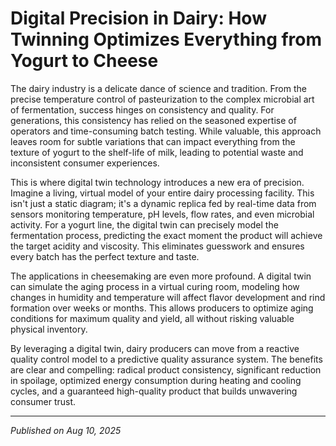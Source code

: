 # Digital Precision in Dairy: How Twinning Optimizes Everything from Yogurt to Cheese

The dairy industry is a delicate dance of science and tradition. From the precise temperature control of pasteurization to the complex microbial art of fermentation, success hinges on consistency and quality. For generations, this consistency has relied on the seasoned expertise of operators and time-consuming batch testing. While valuable, this approach leaves room for subtle variations that can impact everything from the texture of yogurt to the shelf-life of milk, leading to potential waste and inconsistent consumer experiences.

This is where digital twin technology introduces a new era of precision. Imagine a living, virtual model of your entire dairy processing facility. This isn't just a static diagram; it's a dynamic replica fed by real-time data from sensors monitoring temperature, pH levels, flow rates, and even microbial activity. For a yogurt line, the digital twin can precisely model the fermentation process, predicting the exact moment the product will achieve the target acidity and viscosity. This eliminates guesswork and ensures every batch has the perfect texture and taste.

The applications in cheesemaking are even more profound. A digital twin can simulate the aging process in a virtual curing room, modeling how changes in humidity and temperature will affect flavor development and rind formation over weeks or months. This allows producers to optimize aging conditions for maximum quality and yield, all without risking valuable physical inventory.

By leveraging a digital twin, dairy producers can move from a reactive quality control model to a predictive quality assurance system. The benefits are clear and compelling: radical product consistency, significant reduction in spoilage, optimized energy consumption during heating and cooling cycles, and a guaranteed high-quality product that builds unwavering consumer trust.

---
*Published on Aug 10, 2025*

